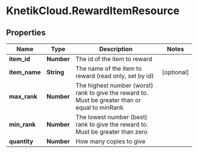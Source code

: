 # KnetikCloud.RewardItemResource

## Properties
Name | Type | Description | Notes
------------ | ------------- | ------------- | -------------
**item_id** | **Number** | The id of the item to reward | 
**item_name** | **String** | The name of the item to reward (read only, set by id) | [optional] 
**max_rank** | **Number** | The highest number (worst) rank to give the reward to. Must be greater than or equal to minRank | 
**min_rank** | **Number** | The lowest number (best) rank to give the reward to. Must be greater than zero | 
**quantity** | **Number** | How many copies to give | 


